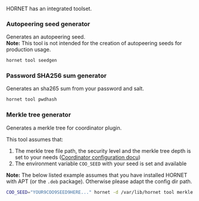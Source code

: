 HORNET has an integrated toolset.

### Autopeering seed generator

Generates an autopeering seed.<br>
**Note:** This tool is not intended for the creation of autopeering seeds for production usage.

```bash
hornet tool seedgen
```

### Password SHA256 sum generator

Generates an sha265 sum from your password and salt.

```bash
hornet tool pwdhash
```

### Merkle tree generator

Generates a merkle tree for coordinator plugin.

This tool assumes that:

1. The merkle tree file path, the security level and the merkle tree depth is set to your needs ([Coordinator configuration docu](https://github.com/gohornet/hornet/wiki/Configuration#Coordinator))
2. The environment variable `COO_SEED` with your seed is set and available

**Note:** The below listed example assumes that you have installed HORNET with APT (or the `.deb` package). Otherwise please adapt the config dir path.

```bash
COO_SEED="YOUR9COO9SEED9HERE..." hornet -d /var/lib/hornet tool merkle
```
